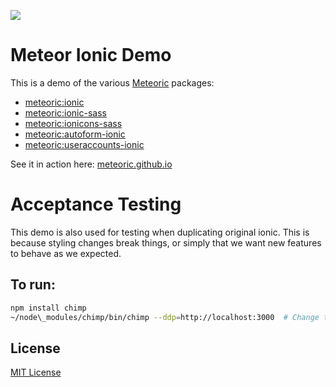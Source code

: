 ![](http://f.cl.ly/items/391y4708420P0H001k1G/meteoric.png)

# Meteor Ionic Demo

This is a demo of the various [Meteoric](https://github.com/meteoric) packages:

- [meteoric:ionic](https://github.com/meteoric/meteor-ionic)
- [meteoric:ionic-sass](https://github.com/meteoric/ionic-sass)
- [meteoric:ionicons-sass](https://github.com/meteoric/ionicons-sass)
- [meteoric:autoform-ionic](https://github.com/meteoric/autoform-ionic)
- [meteoric:useraccounts-ionic](https://github.com/meteoric/useraccounts-ionic)

See it in action here: [meteoric.github.io](http://jandres-meteor-ionic.meteor.com)

# Acceptance Testing

This demo is also used for testing when duplicating original ionic. This is because styling changes break things,
or simply that we want new features to behave as we expected.

## To run:

```bash
npm install chimp
~/node\_modules/chimp/bin/chimp --ddp=http://localhost:3000  # Change this to whatever directory chimp was installed.
```

## License
[MIT License](https://github.com/meteoric/demo/blob/master/LICENSE)
